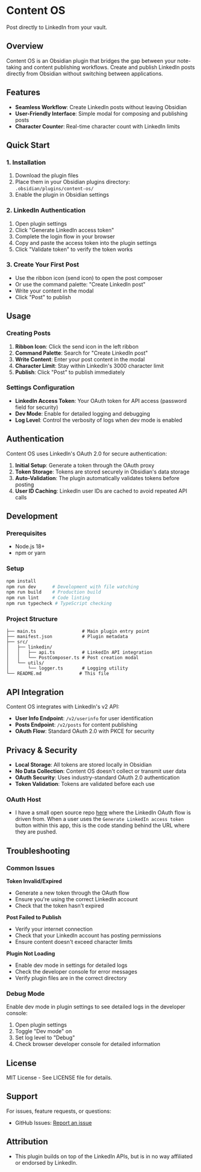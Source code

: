 # Content OS

Post directly to LinkedIn from your vault.

## Overview

Content OS is an Obsidian plugin that bridges the gap between your note-taking and content publishing workflows. Create and publish LinkedIn posts directly from Obsidian without switching between applications.

## Features

- **Seamless Workflow**: Create LinkedIn posts without leaving Obsidian
- **User-Friendly Interface**: Simple modal for composing and publishing posts
- **Character Counter**: Real-time character count with LinkedIn limits

## Quick Start

### 1. Installation
1. Download the plugin files
2. Place them in your Obsidian plugins directory: `.obsidian/plugins/content-os/`
3. Enable the plugin in Obsidian settings

### 2. LinkedIn Authentication
1. Open plugin settings
2. Click "Generate LinkedIn access token"
3. Complete the login flow in your browser
4. Copy and paste the access token into the plugin settings
5. Click "Validate token" to verify the token works

### 3. Create Your First Post
- Use the ribbon icon (send icon) to open the post composer
- Or use the command palette: "Create LinkedIn post"
- Write your content in the modal
- Click "Post" to publish

## Usage

### Creating Posts
1. **Ribbon Icon**: Click the send icon in the left ribbon
2. **Command Palette**: Search for "Create LinkedIn post"
3. **Write Content**: Enter your post content in the modal
4. **Character Limit**: Stay within LinkedIn's 3000 character limit
5. **Publish**: Click "Post" to publish immediately

### Settings Configuration
- **LinkedIn Access Token**: Your OAuth token for API access (password field for security)
- **Dev Mode**: Enable for detailed logging and debugging
- **Log Level**: Control the verbosity of logs when dev mode is enabled

## Authentication

Content OS uses LinkedIn's OAuth 2.0 for secure authentication:

1. **Initial Setup**: Generate a token through the OAuth proxy
2. **Token Storage**: Tokens are stored securely in Obsidian's data storage
3. **Auto-Validation**: The plugin automatically validates tokens before posting
4. **User ID Caching**: LinkedIn user IDs are cached to avoid repeated API calls

## Development

### Prerequisites
- Node.js 18+
- npm or yarn

### Setup
```bash
npm install
npm run dev      # Development with file watching
npm run build    # Production build
npm run lint     # Code linting
npm run typecheck # TypeScript checking
```

### Project Structure
```
├── main.ts                 # Main plugin entry point
├── manifest.json           # Plugin metadata
├── src/
│   ├── linkedin/
│   │   ├── api.ts          # LinkedIn API integration
│   │   └── PostComposer.ts # Post creation modal
│   └── utils/
│       └── logger.ts       # Logging utility
└── README.md              # This file
```

## API Integration

Content OS integrates with LinkedIn's v2 API:

- **User Info Endpoint**: `/v2/userinfo` for user identification
- **Posts Endpoint**: `/v2/posts` for content publishing
- **OAuth Flow**: Standard OAuth 2.0 with PKCE for security

## Privacy & Security

- **Local Storage**: All tokens are stored locally in Obsidian
- **No Data Collection**: Content OS doesn't collect or transmit user data
- **OAuth Security**: Uses industry-standard OAuth 2.0 authentication
- **Token Validation**: Tokens are validated before each use

### OAuth Host
- I have a small open source repo [here](https://github.com/eharris128/content-os-linkedin-oauth-proxy) where the LinkedIn OAuth flow is driven from. When a user uses the `Generate LinkedIn access token` button within this app, this is the code standing behind the URL where they are pushed.

## Troubleshooting

### Common Issues

**Token Invalid/Expired**
- Generate a new token through the OAuth flow
- Ensure you're using the correct LinkedIn account
- Check that the token hasn't expired

**Post Failed to Publish**
- Verify your internet connection
- Check that your LinkedIn account has posting permissions
- Ensure content doesn't exceed character limits

**Plugin Not Loading**
- Enable dev mode in settings for detailed logs
- Check the developer console for error messages
- Verify plugin files are in the correct directory

### Debug Mode
Enable dev mode in plugin settings to see detailed logs in the developer console:
1. Open plugin settings
2. Toggle "Dev mode" on
3. Set log level to "Debug"
4. Check browser developer console for detailed information

## License

MIT License - See LICENSE file for details.

## Support

For issues, feature requests, or questions:
- GitHub Issues: [Report an issue](https://github.com/eharris128/obsidian-content-os/issues)

## Attribution
- This plugin builds on top of the LinkedIn APIs, but is in no way affiliated or endorsed by LinkedIn.
